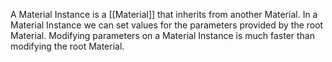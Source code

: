 A Material Instance is a [[Material]] that inherits from another Material.
In a Material Instance we can set values for the parameters provided by the root Material.
Modifying parameters on a Material Instance is much faster than modifying the root Material.